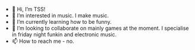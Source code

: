 - 👋 Hi, I’m TSS!
- 👀 I’m interested in music. I make music.
- 🌱 I’m currently learning how to be funny.
- 💞️ I’m looking to collaborate on mainly games at the moment. I specialise in friday night funkin and electronic music.
- 📫 How to reach me - no.
